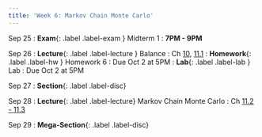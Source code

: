 ```yaml
---
title: 'Week 6: Markov Chain Monte Carlo'
---
```


Sep 25
: **Exam**{: .label .label-exam } Midterm 1
    : **7PM - 9PM**

Sep 26
: **Lecture**{: .label .label-lecture } Balance
    : Ch [10](http://prob140.org/textbook/content/Chapter_10/00_Markov_Chains.html), [11.1](http://prob140.org/textbook/content/Chapter_11/00_Markov_Chain_Monte_Carlo.html)
: **Homework**{: .label .label-hw } Homework 6
    : Due Oct 2 at 5PM
: **Lab**{: .label .label-lab } Lab
    : Due Oct 2 at 5PM

Sep 27
: **Section**{: .label .label-disc}

Sep 28
: **Lecture**{: .label .label-lecture} Markov Chain Monte Carlo
    : Ch [11.2 - 11.3](http://prob140.org/textbook/content/Chapter_11/02_Code_Breaking.html)

Sep 29
: **Mega-Section**{: .label .label-disc}